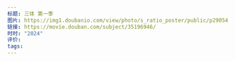 ```yaml
---
标题: 三体 第一季
图片: https://img1.doubanio.com/view/photo/s_ratio_poster/public/p2905408098.webp
链接: https://movie.douban.com/subject/35196946/
时时: "2024"
评价: 
tags:
---
```


